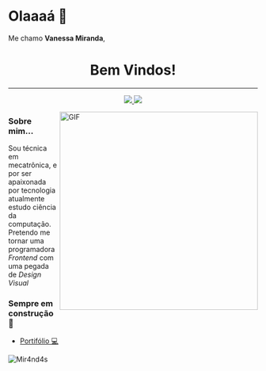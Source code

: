 <!--
**Mir4nd4s/Mir4nd4s** is a ✨ _special_ ✨ repository because its `README.md` (this file) appears on your GitHub profile.

Here are some ideas to get you started:

- 🔭 I’m currently working on ...
- 🌱 I’m currently learning ...
- 👯 I’m looking to collaborate on ...
- 🤔 I’m looking for help with ...
- 💬 Ask me about ...
- 📫 How to reach me: ...
- 😄 Pronouns: ...
- ⚡ Fun fact: ...
�
-->

<h1> Olaaaá 👋 </h1>

<!-- ```diff
- text in red
+ text in green
! text in orange
# text in gray
@@ text in purple (and bold)@@
```  -->

Me chamo <b>Vanessa Miranda</b>,


<h1 align='center'> Bem Vindos! </h1>
<hr>


<p align="center"> 
  <a href="https://github.com/Mir4nd4s" target="_blank">
    <img src="https://img.shields.io/badge/-Github-000?style=flat-square&logo=Github&logoColor=white&style=plastic" >
  </a>
  <a href="https://www.linkedin.com/in/Mir4nd4s/" target="_blank">
    <img src="https://img.shields.io/badge/-LinkedIn-blue?style=flat-square&logo=Linkedin&logoColor=white&style=plastic"  >
  </a>  
</p>
  
<img align="right" alt="GIF" src="https://user-images.githubusercontent.com/62124855/126871594-9eea004b-7873-491b-9bb0-04ed14c2022f.png" width="400px" />



### Sobre mim...
Sou técnica em mecatrônica, e por ser apaixonada por tecnologia atualmente estudo ciência da computação.
Pretendo me tornar uma programadora *Frontend* com uma pegada de *Design Visual*

### Sempre em construção 🚧
- <a href="https://mir4nd4s.github.io/Meu_Portifolio/" target='_blank' >Portifólio 💻</a>



<p>
  <img align="left"  src="https://github-readme-stats.vercel.app/api/top-langs/?username=Mir4nd4s&layout=compact&theme=graywhite&title_color=268bd2" alt="Mir4nd4s" 
</p> 
<!--
  <p>
  <img align="center" src="https://github-readme-stats.vercel.app/api?username=Mir4nd4s&count_private=true&show_icons=true&theme=graywhite&icon_color=268bd2&title_color=268bd2" alt="Mir4nd4s" />
</p>  -->


